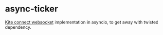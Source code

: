 # async-ticker

[Kite connect websocket](https://kite.trade/docs/connect/v3/websocket/) implementation in asyncio, to get away with twisted dependency.  